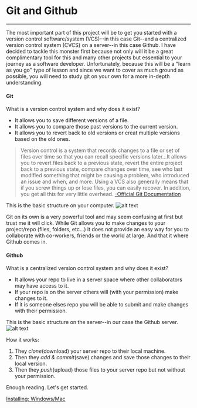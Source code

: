 # Git and Github
---
The most important part of this project will be to get you started with a version control software/system (VCS)--in this case Git--and a centralized version control system (CVCS) on a server--in this case Github. I have decided to tackle this monster first because not only will it be a great complimentary tool for this and many other projects but essential to your journey as a software developer. Unfortunately, because this will be a "learn as you go" type of lesson and since we want to cover as much ground as possible, you will need to study git on your own for a more in-depth understanding.

#### Git
What is a version control system and why does it exist?
 - It allows you to save different versions of a file.
 - It allows you to compare those past versions to the current version.
 - It allows you to revert back to old versions or creat multiple versions based on the old ones.
>Version control is a system that records changes to a file or set of files over time so that you can recall specific versions later...It allows you to revert files back to a previous state, revert the entire project back to a previous state, compare changes over time, see who last modified something that might be causing a problem, who introduced an issue and when, and more. Using a VCS also generally means that if you screw things up or lose files, you can easily recover. In addition, you get all this for very little overhead. 
[-Official Git Documentation](https://git-scm.com/book/en/v2/Getting-Started-About-Version-Control)

This is the basic structure on your computer.
![alt text][gitImg1]

Git on its own is a very powerful tool and may seem confusing at first but trust me it will click. While Git allows you to make changes to your project/repo (files, folders, etc...) it does not provide an easy way for you to collaborate with co-workers, friends or the world at large. And that it where Github comes in.

#### Github
What is a centralized version control system and why does it exist?
 - It allows your repo to live in a server space where other collaborators may have access to it.
 - If your repo is on the server others will (with your permission) make changes to it.
 - If it is someone elses repo you will be able to submit and make changes with their permission.

This is the basic structure on the server--in our case the Github server.  
![alt text][gitImg2] 

How it works: 
   1. They *clone*(download) your server repo to their local machine.
   2. Then they *add & commit*(save) changes and save those changes to their local version.
   3. Then they *push*(upload) those files to your server repo but not without your permission.
   
Enough reading. Let's get started.

[Installing: Windows/Mac](../InstallingWindows&Mac)

[gitImg1]: https://git-scm.com/book/en/v2/images/local.png
[gitImg2]: https://git-scm.com/book/en/v2/images/centralized.png

   